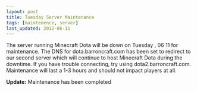 ```yaml
---
layout: post
title: Tuesday Server Maintenance
tags: [maintenence, server]
last_updated: 2012-06-11
---
```


The server running Minecraft Dota will be down on Tuesday , 06 11 for maintenance. The DNS for dota.barroncraft.com has been set to redirect to our second server which will continue to host Minecraft Dota during the downtime. If you have trouble connecting, try using dota2.barroncraft.com. Maintenance will last a 1-3 hours and should not impact players at all.

**Update:** Maintenance has been completed
